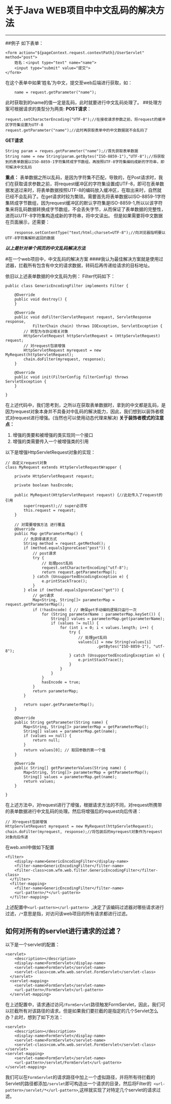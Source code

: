 ﻿# 关于Java WEB项目中中文乱码的解决方法

------
##例子
如下表单：
```shell
<form action="${pageContext.request.contextPath}/UserServlet" method="post">
    姓名：<input type="text" name="name">
    <input type="submit" value="提交">
</form>    
```
在这个表单中如果‘姓名’为中文，提交至web后端进行获取，如：

```shell
    name = request.getParameter("name");
```
此时获取到的name的值一定是乱码，此时就要进行中文乱码处理了。
##处理方案可根据请求的类型分为两类:
**POST请求**：
```shell
request.setCharacterEncoding("UTF-8");//在接收请求参数之前，将request的缓冲区字符集设置为UTF-8
request.getParameter("name");//此时再获取表单中的中文数据就不会乱码了
```
**GET请求**
```shell
String param = reques.getParameter("name");//首先获取表单数据
String name = new String(param.getBytes("ISO-8859-1"),"UTF-8");//将获取到的表单数据以ISO-8859-1字符集转成字节数组，再按照UTF-8字符集编码成新的字符串，即可解决中文乱码
```

**重点：**
    表单数据之所以乱码，是因为字符集不匹配，导致的，在Post请求时，我们在获取请求参数之前，将request缓冲区的字符集设置成UTF-8，即可在表单数据发送过来时，将表单数据按照UTF-8的编码放入缓冲区，在取出来时，自然就已经不会乱码了。在get请求时较为繁琐。需要首先将表单数据以ISO-8859-1字符集转成字节数组，因为request缓冲区的默认字符集是ISO-8859-1,所以以该字符集来将乱码数据转换成字节数组，不会丢失字节，从而保证了表单数据的完整性，进而以UTF-8字符集构造成新的字符串，将中文读出。
    但是如果需要将中文数据在页面展示，还需要：
```shell
    response.setContentType("text/html;charset=UTF-8");//向浏览器指明要以UTF-8字符集解析返回的数据
```

***以上是针对单个网页的中文乱码解决方法***

#在一个web项目中，中文乱码的解决方案
####我认为最佳解决方案就是使用过滤器，拦截所有包含有中文的请求数据，转码后再传递给请求的目标地址。

依旧以上述表单数据的中文乱码为例：
Filter代码如下：
```shell
public class GenericEncodingFilter implements Filter {

    @Override
    public void destroy() {
    }

    @Override
    public void doFilter(ServletRequest request, ServletResponse response,
            FilterChain chain) throws IOException, ServletException {
        // 转型为与协议相关对象
        HttpServletRequest httpServletRequest = (HttpServletRequest) request;
        // 对request包装增强
        HttpServletRequest myrequest = new MyRequest(httpServletRequest);
        chain.doFilter(myrequest, response);
    }

    @Override
    public void init(FilterConfig filterConfig) throws ServletException {
    }

}
```
在上述代码中，我们思考到，之所以在获取表单数据时，拿到的中文都是乱码，是因为request对象本身并不具备对中乱码的解决能力，因此，我们想到以装饰者模式对request进行增强。(当然也可以使用动态代理来解决)
**关于装饰者模式的注意点：**

 1. 增强的类要和被增强的类实现同一个接口 
 2. 增强的类需要传入一个被增强类的引用

以下是增强HttpServletRequest对象的实现：
```shell
// 自定义request对象
class MyRequest extends HttpServletRequestWrapper {

    private HttpServletRequest request;

    private boolean hasEncode;

    public MyRequest(HttpServletRequest request) {//此处传入了request的引用
        super(request);// super必须写
        this.request = request;
    }

    // 对需要增强方法 进行覆盖
    @Override
    public Map getParameterMap() {
        // 先获得请求方式
        String method = request.getMethod();
        if (method.equalsIgnoreCase("post")) {
            // post请求
            try {
                // 处理post乱码
                request.setCharacterEncoding("utf-8");
                return request.getParameterMap();
            } catch (UnsupportedEncodingException e) {
                e.printStackTrace();
            }
        } else if (method.equalsIgnoreCase("get")) {
            // get请求
            Map<String, String[]> parameterMap = request.getParameterMap();
            if (!hasEncode) { // 确保get手动编码逻辑只运行一次
                for (String parameterName : parameterMap.keySet()) {
                    String[] values = parameterMap.get(parameterName);
                    if (values != null) {
                        for (int i = 0; i < values.length; i++) {
                            try {
                                // 处理get乱码
                                values[i] = new String(values[i]
                                        .getBytes("ISO-8859-1"), "utf-8");
                            } catch (UnsupportedEncodingException e) {
                                e.printStackTrace();
                            }
                        }
                    }
                }
                hasEncode = true;
            }
            return parameterMap;
        }

        return super.getParameterMap();
    }

    @Override
    public String getParameter(String name) {
        Map<String, String[]> parameterMap = getParameterMap();
        String[] values = parameterMap.get(name);
        if (values == null) {
            return null;
        }
        return values[0]; // 取回参数的第一个值
    }

    @Override
    public String[] getParameterValues(String name) {
        Map<String, String[]> parameterMap = getParameterMap();
        String[] values = parameterMap.get(name);
        return values;
    }

}
```
在上述方法中，对request进行了增强，根据请求方法的不同，对request所携带的表单数据进行中文乱码的处理。然后将增强后的request向后传递：
```shell
// 对request包装增强
HttpServletRequest myrequest = new MyRequest(httpServletRequest);
chain.doFilter(myrequest, response);//将包装后的myrequest对象作为request对象向后传递
```

在web.xml中做如下配置
```shell
<filter>
    <display-name>GenericEncodingFilter</display-name>
    <filter-name>GenericEncodingFilter</filter-name>
    <filter-class>com.wfm.web.filter.GenericEncodingFilter</filter-class>
  </filter>
  <filter-mapping>
    <filter-name>GenericEncodingFilter</filter-name>
    <url-pattern>/*</url-pattern>
  </filter-mapping>
```
上述配置中``` <url-pattern></url-pattern>  ```,决定了该编码过滤器对哪些请求进行过滤，```/*```意思是指，对访问该web项目的所有请求都进行过滤。
## 如何对所有的servlet进行请求的过滤？
以下是一个servlet的配置：
```shell
<servlet>
    <description></description>
    <display-name>FormServlet</display-name>
    <servlet-name>FormServlet</servlet-name>
    <servlet-class>com.wfm.web.servlet.FormServlet</servlet-class>
  </servlet>
  <servlet-mapping>
    <servlet-name>FormServlet</servlet-name>
    <url-pattern>/FormServlet</url-pattern>
  </servlet-mapping>
```
在上述配置中，请求通过访问```/FormServlet```路径触发FormServlet，因此，我们可以拦截所有对该路径的请求。但是如果我们要拦截的是指定的几个Servlet怎么办？此时，想到了如下方法：
```shell
<servlet>
    <description></description>
    <display-name>FormServlet</display-name>
    <servlet-name>FormServlet</servlet-name>
    <servlet-class>com.wfm.web.servlet.FormServlet</servlet-class>
</servlet>
<servlet-mapping>
    <servlet-name>FormServlet</servlet-name>
    <url-pattern>/servlet/FormServlet</url-pattern>
</servlet-mapping>
```
我们可以在```FormServlet```的请求路径中加上一个虚拟路径，并将所有待拦截的Servlet的路径都添加```/servlet```即可构造出一个请求的目录，然后将Filter的``` <url-pattern>/servlet/*</url-pattern>```,这样就实现了对特定几个servlet的请求过滤。


